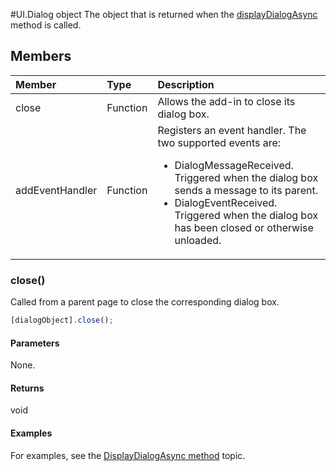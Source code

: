#UI.Dialog object
The object that is returned when the [displayDialogAsync](officeui.displaydialogasync.md) method is called.

## Members
| Member	   | Type	|Description|
|:---------------|:--------|:----------|
|close|Function|Allows the add-in to close its dialog box.|
|addEventHandler|Function|Registers an event handler. The two supported events are: <ul><li>DialogMessageReceived. Triggered when the dialog box sends a message to its parent.</li><li>DialogEventReceived. Triggered when the dialog box has been closed or otherwise unloaded.</li></ul> |


### close()
Called from a parent page to close the corresponding dialog box.     
```js    
[dialogObject].close();    
``` 

#### Parameters    
None. 

#### Returns    
void  


#### Examples
For examples, see the [DisplayDialogAsync method](officeui.displaydialogasync.md) topic.
